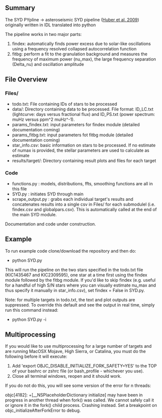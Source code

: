 ## Summary

The SYD PYpline -> asteroseismic SYD pipeline ([Huber et al. 2009](https://ui.adsabs.harvard.edu/abs/2009CoAst.160...74H/abstract)) originally written in IDL translated into python

The pipeline works in two major parts:
1) findex: automatically finds power excess due to solar-like oscillations using a frequency resolved collapsed autocorrelation function
2) fitbg: perform a fit to the granulation background and measures the frequency of maximum power (nu_max), the large frequency separation (Delta_nu) and oscillation amplitude

## File Overview

### Files/
- todo.txt: File containing IDs of stars to be processed 
- data/: Directory containing data to be processed. File format: ID_LC.txt (lightcurve: days versus fractional flux) and ID_PS.txt (power spectrum: muHz versus ppm^2 muHz^-1). 
- params_findex.txt: input parameters for findex module (detailed documentation coming)
- params_fitbg.txt: input parameters fot fitbg module (detailed documentation coming)
- star_info.csv: basic information on stars to be processed. If no estimate of numax is provided, the stellar parameters are used to calculate as estimate
- results/target/: Directory containing result plots and files for each target

### Code
- functions.py : models, distributions, ffts, smoothing functions are all in this file
- SYD.py : initiates SYD through main
- scrape_output.py : grabs each individual target's results and concatenates results into a single csv in Files/ for each submodulel (i.e. findex.csv and globalpars.csv). This is automatically called at the end of the main SYD module.

Documentation and code under construction.

## Example

To run example code clone/download the repository and then do:
- python SYD.py

This will run the pipeline on the two stars specified in the todo.txt file (KIC1435467 and KIC2309595), one star at a time first using the findex module followed by the fitbg module. If you'd like to skip findex (e.g. useful for a handful of high S/N stars where you can visually estimate nu_max and thus specify it manually in star_info.csv), set findex = False in SYD.py. 

Note: for multiple targets in todo.txt, the text and plot outputs are suppressed. To override this default and see the output in real time, simply run this command instead:
- python SYD.py -i

## Multiprocessing

If you would like to use multiprocessing for a large number of targets and are running MacOSX Mojave, High Sierra, or Catalina, you must do the following before it will execute:
1) Add 'export OBJC_DISABLE_INITIALIZE_FORK_SAFETY=YES' to the TOP of your bashrc or zshrc file (or bash_profile - whichever you use).
2) Close all terminal windows, reopen and it should work.

If you do not do this, you will see some version of the error for n threads:

objc[4182]: +[__NSPlaceholderDictionary initialize] may have been in progress in another thread when fork() was called. We cannot safely call it or ignore it in the fork() child process. Crashing instead. Set a breakpoint on objc_initializeAfterForkError to debug.

